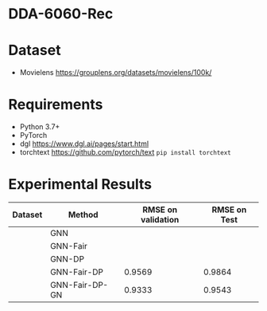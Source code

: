# DDA-6060-Rec

# Dataset
- Movielens 
https://grouplens.org/datasets/movielens/100k/

# Requirements
- Python 3.7+
- PyTorch
- dgl https://www.dgl.ai/pages/start.html
- torchtext  https://github.com/pytorch/text  `pip install torchtext
`
# Experimental Results
| Dataset    | Method  | RMSE on validation | RMSE on Test |
|  ----  | ----  |----  |----  |
|   | GNN | |
|   | GNN-Fair | |
|   | GNN-DP | |
|   | GNN-Fair-DP | 0.9569 | 0.9864 |
|   | GNN-Fair-DP-GN | 0.9333 | 0.9543 |